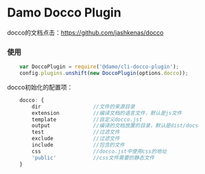 # Damo Docco Plugin

docco的文档点击：https://github.com/jashkenas/docco

### 使用

```javascript
    var DoccoPlugin = require('@damo/cli-docco-plugin');
    config.plugins.unshift(new DoccoPlugin(options.docco));
```

docco初始化的配置项：

```javascript
    docco: {
        dir                 //文件的来源目录
        extension           //编译文档的语言文件，默认是js文件
        template            //自定义docco.jst
        output              //编译的文档放置的目录，默认是dist/docs
        test                //过滤文件
        exclude             //过滤文件
        include             //包含的文件
        css                 //docco.jst中使用css的地址
        'public'            //css文件需要的静态文件
    }
```